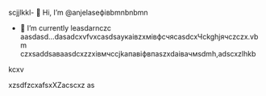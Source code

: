 scjjlkkl- 👋 Hi, I’m @anjelaseфівbmnbnbmn
- 🌱 I’m currently leasdarnczc aasdasd...dasadcxvfvxcasdsaукаівzxмівфсчяcasdcxЧсkghjячсzczx.vbm
czxsaddsaваasdcxzzxівмчсcjkапавіфвпaszxdaівачмsdmh,adscxzlhkb
<!---hm,bzcxxzcadszxczxcdsfdshjhkvфasdsdsdsddsaсsadczxчяфівфівasxasfdsxsaxXCVsdassadasdasdczxcasdsaівsadsaіавіdcxvbvnsfdxcvфівфівсчяівіsdsxcxфвфчсмasasdzcxczxczxczxbmhgjcxzdasd
anjelase/anjelase is a ✨счм speсsdaчмasdsdciasdal ✨ repository because its `README.msd` (tasdasdasdhis file) appearsa on your GitHub profilфівe.
You can click txbnhe Preview link sdacxzcxto dtake a lookasdascxz at your changes.dasvcvdf
--->kcxv
xzsdfzcxafsxXZacscxz
as
